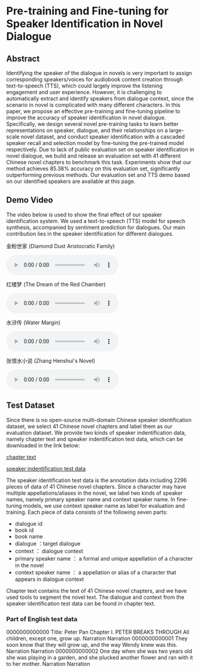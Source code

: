 # Pre-training and Fine-tuning for Speaker Identification in Novel Dialogue

## Abstract

Identifying the speaker of the dialogue in novels is very important to assign corresponding speakers/voices for audiobook content creation through text-to-speech (TTS), which could largely improve the listening engagement and user experience. However, it is challenging to automatically extract and identify speakers from dialogue context, since the scenario in novel is complicated with many different characters. In this paper, we propose an effective pre-training and fine-tuning pipeline to improve the accuracy of speaker identification in novel dialogue. Specifically, we design several novel pre-training tasks to learn better representations on speaker, dialogue, and their relationships on a large-scale novel dataset, and conduct speaker identification with a cascaded speaker recall and selection model by fine-tuning the pre-trained model respectively. Due to lack of public evaluation set on speaker identification in novel dialogue, we build and release an evaluation set with 41 different Chinese novel chapters to benchmark this task. Experiments show that our method achieves 85.38\% accuracy on this evaluation set, significantly outperforming previous methods. Our evaluation set and TTS demo based on our identified speakers are available at this page.

## Demo Video

The video below is used to show the final effect of our speaker identification system. We used a text-to-speech (TTS) model for speech synthesis, accompanied by sentiment prediction for dialogues. Our main contribution lies in the speaker identification for different dialogues.


       
金粉世家 (Diamond Dust Aristocratic Family)

<audio src="waves/金粉世家.wav" controls="controls">wav</audio>

红楼梦 (The Dream of the Red Chamber) 

<audio src="waves/红楼梦.wav" controls="controls">wav</audio>

水浒传 (Water Margin) 

<audio src="waves/水浒传.wav" controls="controls">wav</audio>


张恨水小说 (Zhang Henshui's Novel) 

<audio src="waves/张恨水小说.wav" controls="controls">wav</audio>

## Test Dataset
Since there is no open-source multi-domain Chinese speaker identification dataset, we select 41 Chinese novel chapters and label them as our evaluation dataset. We provide two kinds of speaker indentification data, namely chapter text and speaker indentification test data, which can be downloaded in the link below:

[chapter text](https://drive.google.com/file/d/1rRVCXCour8DBstN_FxVWR7ZmEsLSwSAi/view?usp=sharing)

[speaker indentification test data](https://drive.google.com/file/d/1MuqeTzu89wmtNwH7i7CebQlp7cvl3OQv/view?usp=sharing)

The speaker identification test data is the annotation data including 2296 pieces of data of 41 Chinese novel chapters. Since a character may have multiple appellations/aliases in the novel, we label two kinds of speaker names, namely primary speaker name and context speaker name. In fine-tuning models, we use context speaker name as label for evaluation and training. Each piece of data consists of the following seven parts:

* dialogue id
* book id
* book name
* dialogue ：target dialogue
* context ： dialogue context
* primary speaker name ： a formal and unique appellation of a character in the novel
* context speaker name ： a appellation or alias of a character that appears in dialogue context

Chapter text contains the text of 41 Chinese novel chapters, and we have used tools to segment the novel text. The dialogue and context from the speaker identification test data can be found in chapter text.

### Part of English test data
0000000000000	Title: Peter Pan Chapter I. PETER BREAKS THROUGH All children, except one, grow up.	Narration	Narration
0000000000001	They soon know that they will grow up, and the way Wendy knew was this.	Narration	Narration
0000000000002	One day when she was two years old she was playing in a garden, and she plucked another flower and ran with it to her mother.	Narration	Narration
